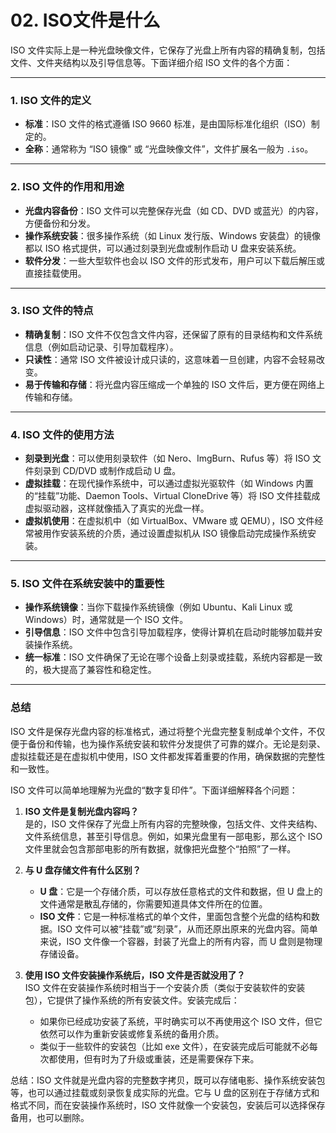 # 02. ISO文件是什么
ISO 文件实际上是一种光盘映像文件，它保存了光盘上所有内容的精确复制，包括文件、文件夹结构以及引导信息等。下面详细介绍 ISO 文件的各个方面：

---

### 1. ISO 文件的定义

- **标准**：ISO 文件的格式遵循 ISO 9660 标准，是由国际标准化组织（ISO）制定的。  
- **全称**：通常称为 “ISO 镜像” 或 “光盘映像文件”，文件扩展名一般为 `.iso`。

---

### 2. ISO 文件的作用和用途

- **光盘内容备份**：ISO 文件可以完整保存光盘（如 CD、DVD 或蓝光）的内容，方便备份和分发。  
- **操作系统安装**：很多操作系统（如 Linux 发行版、Windows 安装盘）的镜像都以 ISO 格式提供，可以通过刻录到光盘或制作启动 U 盘来安装系统。  
- **软件分发**：一些大型软件也会以 ISO 文件的形式发布，用户可以下载后解压或直接挂载使用。

---

### 3. ISO 文件的特点

- **精确复制**：ISO 文件不仅包含文件内容，还保留了原有的目录结构和文件系统信息（例如启动记录、引导加载程序）。  
- **只读性**：通常 ISO 文件被设计成只读的，这意味着一旦创建，内容不会轻易改变。  
- **易于传输和存储**：将光盘内容压缩成一个单独的 ISO 文件后，更方便在网络上传输和存储。

---

### 4. ISO 文件的使用方法

- **刻录到光盘**：可以使用刻录软件（如 Nero、ImgBurn、Rufus 等）将 ISO 文件刻录到 CD/DVD 或制作成启动 U 盘。  
- **虚拟挂载**：在现代操作系统中，可以通过虚拟光驱软件（如 Windows 内置的“挂载”功能、Daemon Tools、Virtual CloneDrive 等）将 ISO 文件挂载成虚拟驱动器，这样就像插入了真实的光盘一样。
- **虚拟机使用**：在虚拟机中（如 VirtualBox、VMware 或 QEMU），ISO 文件经常被用作安装系统的介质，通过设置虚拟机从 ISO 镜像启动完成操作系统安装。

---

### 5. ISO 文件在系统安装中的重要性

- **操作系统镜像**：当你下载操作系统镜像（例如 Ubuntu、Kali Linux 或 Windows）时，通常就是一个 ISO 文件。  
- **引导信息**：ISO 文件中包含引导加载程序，使得计算机在启动时能够加载并安装操作系统。
- **统一标准**：ISO 文件确保了无论在哪个设备上刻录或挂载，系统内容都是一致的，极大提高了兼容性和稳定性。

---

### 总结

ISO 文件是保存光盘内容的标准格式，通过将整个光盘完整复制成单个文件，不仅便于备份和传输，也为操作系统安装和软件分发提供了可靠的媒介。无论是刻录、虚拟挂载还是在虚拟机中使用，ISO 文件都发挥着重要的作用，确保数据的完整性和一致性。

ISO 文件可以简单地理解为光盘的“数字复印件”。下面详细解释各个问题：

1. **ISO 文件是复制光盘内容吗？**  
   是的，ISO 文件保存了光盘上所有内容的完整映像，包括文件、文件夹结构、文件系统信息，甚至引导信息。例如，如果光盘里有一部电影，那么这个 ISO 文件里就会包含那部电影的所有数据，就像把光盘整个“拍照”了一样。

2. **与 U 盘存储文件有什么区别？**  
   - **U 盘**：它是一个存储介质，可以存放任意格式的文件和数据，但 U 盘上的文件通常是散乱存储的，你需要知道具体文件所在的位置。  
   - **ISO 文件**：它是一种标准格式的单个文件，里面包含整个光盘的结构和数据。ISO 文件可以被“挂载”或“刻录”，从而还原出原来的光盘内容。简单来说，ISO 文件像一个容器，封装了光盘上的所有内容，而 U 盘则是物理存储设备。

3. **使用 ISO 文件安装操作系统后，ISO 文件是否就没用了？**  
   ISO 文件在安装操作系统时相当于一个安装介质（类似于安装软件的安装包），它提供了操作系统的所有安装文件。安装完成后：
   - 如果你已经成功安装了系统，平时确实可以不再使用这个 ISO 文件，但它依然可以作为重新安装或修复系统的备用介质。  
   - 类似于一些软件的安装包（比如 exe 文件），在安装完成后可能就不必每次都使用，但有时为了升级或重装，还是需要保存下来。

总结：ISO 文件就是光盘内容的完整数字拷贝，既可以存储电影、操作系统安装包等，也可以通过挂载或刻录恢复成实际的光盘。它与 U 盘的区别在于存储方式和格式不同，而在安装操作系统时，ISO 文件就像一个安装包，安装后可以选择保存备用，也可以删除。